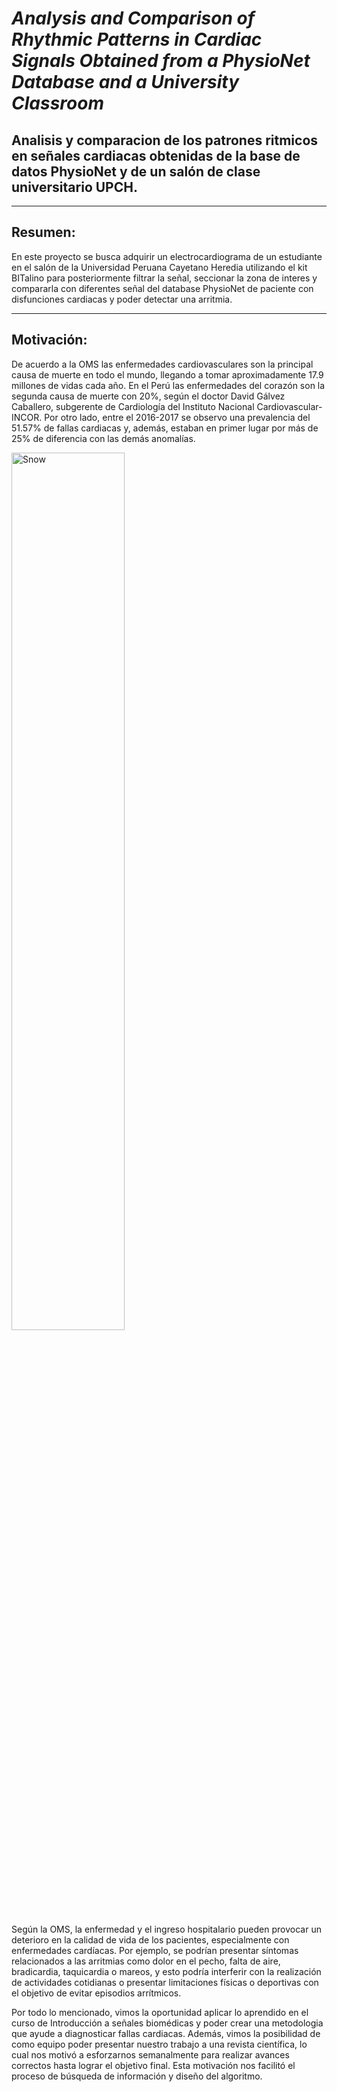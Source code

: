 # *Analysis and Comparison of Rhythmic Patterns in Cardiac Signals Obtained from a PhysioNet Database and a University Classroom*
## Analisis y comparacion de los patrones ritmicos en señales cardiacas obtenidas de la base de datos PhysioNet y de un salón de clase universitario UPCH.

--------------------------------------------------------------------------------------------------------------------------------------------------
## Resumen:
En este proyecto se busca adquirir un electrocardiograma de un estudiante en el salón de la Universidad Peruana Cayetano Heredia utilizando el kit BITalino para posteriormente filtrar la señal, seccionar la zona de interes y compararla con diferentes señal del database PhysioNet de paciente con disfunciones cardiacas y poder detectar una arritmia.

------------------------------------------------------------------------------------------------------------------------------------------------------------------
## Motivación:
De acuerdo a la OMS las enfermedades cardiovasculares son la principal causa de muerte en todo el mundo, llegando a tomar aproximadamente 17.9 millones de vidas cada año. En el Perú las enfermedades del corazón son la segunda causa de muerte con 20%, según el doctor David Gálvez Caballero, subgerente de Cardiología del Instituto Nacional Cardiovascular-INCOR. Por otro lado, entre el 2016-2017 se observo una prevalencia del 51.57% de fallas cardiacas y, además, estaban en primer lugar por más de 25% de diferencia con las demás anomalías.

<img src="https://github.com/Harold01082001/Proyecto_IntroSe-ales/assets/43499263/362389f6-4b54-4e0c-a5db-984fa23f45dd" alt="Snow" style="width:60%">

Según la OMS, la enfermedad y el ingreso hospitalario pueden provocar un deterioro en la calidad de vida de los pacientes, especialmente con enfermedades cardíacas. Por ejemplo, se podrían presentar síntomas relacionados a las arritmias como dolor en el pecho, falta de aire, bradicardia, taquicardia o mareos, y esto podría interferir con la realización de actividades cotidianas o presentar limitaciones físicas o deportivas con el objetivo de evitar episodios arrítmicos.

Por todo lo mencionado, vimos la oportunidad aplicar lo aprendido en el curso de Introducción a señales biomédicas y poder crear una metodologia que ayude a diagnosticar fallas cardiacas. Además, vimos la posibilidad de como equipo poder presentar nuestro trabajo a una revista científica, lo cual nos motivó a esforzarnos semanalmente para realizar avances correctos hasta lograr el objetivo final. Esta motivación nos facilitó el proceso de búsqueda de información y diseño del algoritmo.

